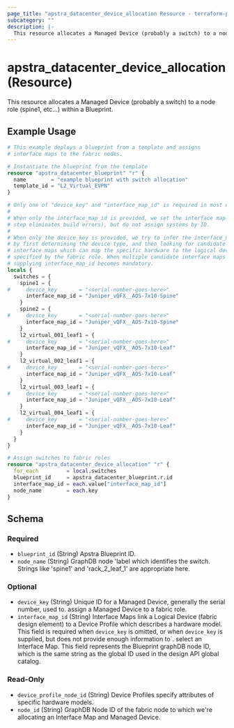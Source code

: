 ```yaml
---
page_title: "apstra_datacenter_device_allocation Resource - terraform-provider-apstra"
subcategory: ""
description: |-
  This resource allocates a Managed Device (probably a switch) to a node role (spine1, etc...) within a Blueprint.
---
```


# apstra_datacenter_device_allocation (Resource)

This resource allocates a Managed Device (probably a switch) to a node role (spine1, etc...) within a Blueprint.

## Example Usage

```terraform
# This example deploys a blueprint from a template and assigns
# interface maps to the fabric nodes.

# Instantiate the blueprint from the template
resource "apstra_datacenter_blueprint" "r" {
  name        = "example blueprint with switch allocation"
  template_id = "L2_Virtual_EVPN"
}

# Only one of "device_key" and "interface_map_id" is required in most cases.
#
# When only the interface_map_id is provided, we set the interface map (this
# step eliminates build errors), but do not assign systems by ID.
#
# When only the device_key is provided, we try to infer the interface_map_id
# by first determining the device type, and then looking for candidate
# interface maps which can map the specific hardware to the logical device
# specified by the fabric role. When multiple candidate interface maps exist
# supplying interface_map_id becomes mandatory.
locals {
  switches = {
    spine1 = {
#     device_key       = "<serial-number-goes-here>"
      interface_map_id = "Juniper_vQFX__AOS-7x10-Spine"
    }
    spine2 = {
#     device_key       = "<serial-number-goes-here>"
      interface_map_id = "Juniper_vQFX__AOS-7x10-Spine"
    }
    l2_virtual_001_leaf1 = {
#     device_key       = "<serial-number-goes-here>"
      interface_map_id = "Juniper_vQFX__AOS-7x10-Leaf"
    }
    l2_virtual_002_leaf1 = {
#     device_key       = "<serial-number-goes-here>"
      interface_map_id = "Juniper_vQFX__AOS-7x10-Leaf"
    }
    l2_virtual_003_leaf1 = {
#     device_key       = "<serial-number-goes-here>"
      interface_map_id = "Juniper_vQFX__AOS-7x10-Leaf"
    }
    l2_virtual_004_leaf1 = {
#     device_key       = "<serial-number-goes-here>"
      interface_map_id = "Juniper_vQFX__AOS-7x10-Leaf"
    }
  }
}

# Assign switches to fabric roles
resource "apstra_datacenter_device_allocation" "r" {
  for_each         = local.switches
  blueprint_id     = apstra_datacenter_blueprint.r.id
  interface_map_id = each.value["interface_map_id"]
  node_name        = each.key
}
```

<!-- schema generated by tfplugindocs -->
## Schema

### Required

- `blueprint_id` (String) Apstra Blueprint ID.
- `node_name` (String) GraphDB node 'label which identifies the switch. Strings like 'spine1' and 'rack_2_leaf_1' are appropriate here.

### Optional

- `device_key` (String) Unique ID for a Managed Device, generally the serial number, used to. assign a Managed Device to a fabric role.
- `interface_map_id` (String) Interface Maps link a Logical Device (fabric design element) to a Device Profile which describes a hardware model. This field is required when `device_key` is omitted, or when `device_key` is supplied, but does not provide enough information to`. select an Interface Map. This field represents the Blueprint graphDB node ID, which is the same string as the global ID used in the design API global catalog.

### Read-Only

- `device_profile_node_id` (String) Device Profiles specify attributes of specific hardware models.
- `node_id` (String) GraphDB Node ID of the fabric node to which we're allocating an Interface Map and Managed Device.
